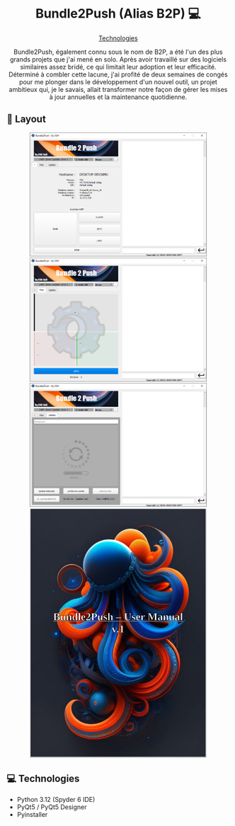 
<h1 align="center" style="font-weight: bold;">Bundle2Push (Alias B2P) 💻</h1>

<p align="center">
<a href="#tech">Technologies</a>
<!-- <a href="#started">Getting Started</a> -->

 
</p>


<p align="center">Bundle2Push, également connu sous le nom de B2P, a été l'un des plus grands projets que j'ai mené en solo. Après avoir travaillé sur des logiciels similaires assez bridé, ce qui limitait leur adoption et leur efficacité. Déterminé à combler cette lacune, j'ai profité de deux semaines de congés pour me plonger dans le développement d'un nouvel outil, un projet ambitieux qui, je le savais, allait transformer notre façon de gérer les mises à jour annuelles et la maintenance quotidienne.</p>


<p align="center">
<!-- <a href="http://kashi.world.free.fr/REnyland/index.html">💻 Visiter le projet</a> -->
</p>

<h2 id="layout">🎨 Layout</h2>

<p align="center">

<img src="https://raw.githubusercontent.com/KSH-Soft/Bundle2Push/refs/heads/main/b2p-gui/ui1.PNG" alt="GUI" width="400px">
<img src="https://raw.githubusercontent.com/KSH-Soft/Bundle2Push/refs/heads/main/b2p-gui/ui2.PNG" alt="GUI" width="400px">
<img src="https://raw.githubusercontent.com/KSH-Soft/Bundle2Push/refs/heads/main/b2p-gui/ui3.PNG" alt="GUI" width="400px">
<br>
<img src="https://github.com/KSH-Soft/Bundle2Push/blob/main/b2p-gui/Manual.PNG" alt="GUI" width="400px">
</p>

<h2 id="tech">💻 Technologies</h2>

- Python 3.12 (Spyder 6 IDE)
- PyQt5 / PyQt5 Designer
- Pyinstaller

